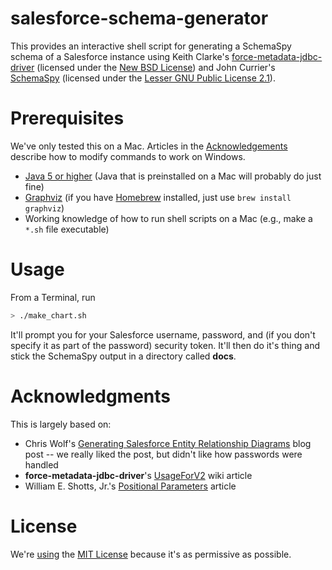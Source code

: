 salesforce-schema-generator
===========================

This provides an interactive shell script for generating a SchemaSpy schema of a Salesforce instance using Keith Clarke's [force-metadata-jdbc-driver](https://code.google.com/p/force-metadata-jdbc-driver/) (licensed under the [New BSD License](http://opensource.org/licenses/BSD-3-Clause)) and John Currier's [SchemaSpy](http://schemaspy.sourceforge.net/) (licensed under the [Lesser GNU Public License 2.1](http://opensource.org/licenses/LGPL-2.1)).

# Prerequisites

We've only tested this on a Mac. Articles in the [Acknowledgements](#acknowledgements) describe how to modify commands to work on Windows.

* [Java 5 or higher](http://www.oracle.com/technetwork/java/javase/downloads/index.html) (Java that is preinstalled on a Mac will probably do just fine)
* [Graphviz](http://www.graphviz.org/Download_macos.php) (if you have [Homebrew](http://brew.sh/) installed, just use `brew install graphviz`)
* Working knowledge of how to run shell scripts on a Mac (e.g., make a `*.sh` file executable)

# Usage

From a Terminal, run

```bash
> ./make_chart.sh
```

It'll prompt you for your Salesforce username, password, and (if you don't specify it as part of the password) security token. It'll then do it's thing and stick the SchemaSpy output in a directory called **docs**.

# Acknowledgments

This is largely based on:

* Chris Wolf's [Generating Salesforce Entity Relationship Diagrams](http://chriswolf.heroku.com/articles/2011/01/30/generating-salesforce-entity-relationship-diagrams/) blog post -- we really liked the post, but didn't like how passwords were handled
* **force-metadata-jdbc-driver**'s [UsageForV2](https://code.google.com/p/force-metadata-jdbc-driver/wiki/UsageForV2) wiki article
* William E. Shotts, Jr.'s [Positional Parameters](http://linuxcommand.org/wss0130.php) article

# License

We're [using](blob/master/LICENSE) the [MIT License](http://opensource.org/licenses/MIT) because it's as permissive as possible.